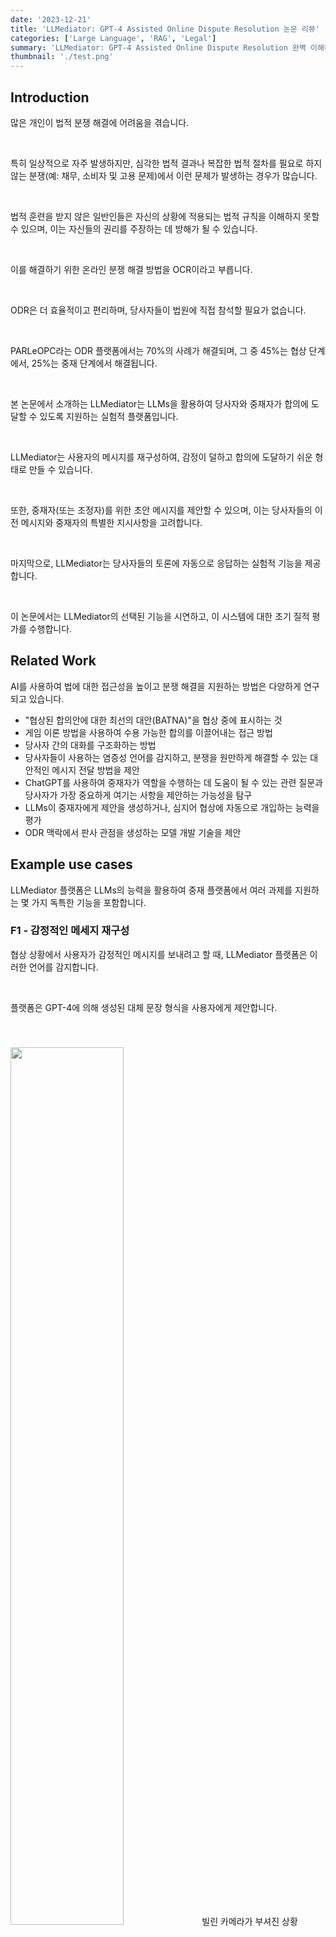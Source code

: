 ```yaml
---
date: '2023-12-21'
title: 'LLMediator: GPT-4 Assisted Online Dispute Resolution 논문 리뷰'
categories: ['Large Language', 'RAG', 'Legal']
summary: 'LLMediator: GPT-4 Assisted Online Dispute Resolution 완벽 이해하기.'
thumbnail: './test.png'
---
```


<div id="Introduction"></div>

## Introduction

많은 개인이 법적 분쟁 해결에 어려움을 겪습니다. 

<br>

특히 일상적으로 자주 발생하지만, 심각한 법적 결과나 복잡한 법적 절차를 필요로 하지 않는 분쟁(예: 채무, 소비자 및 고용 문제)에서 이런 문제가 발생하는 경우가 많습니다.

<br>

법적 훈련을 받지 않은 일반인들은 자신의 상황에 적용되는 법적 규칙을 이해하지 못할 수 있으며, 이는 자신들의 권리를 주장하는 데 방해가 될 수 있습니다.

<br>

이를 해결하기 위한 온라인 분쟁 해결 방법을 OCR이라고 부릅니다.

<br>

ODR은 더 효율적이고 편리하며, 당사자들이 법원에 직접 참석할 필요가 없습니다.

<br>

PARLeOPC라는 ODR 플랫폼에서는 70%의 사례가 해결되며, 그 중 45%는 협상 단계에서, 25%는 중재 단계에서 해결됩니다.

<br>

본 논문에서 소개하는 LLMediator는 LLMs을 활용하여 당사자와 중재자가 합의에 도달할 수 있도록 지원하는 실험적 플랫폼입니다.

<br>

LLMediator는 사용자의 메시지를 재구성하여, 감정이 덜하고 합의에 도달하기 쉬운 형태로 만들 수 있습니다.

<br>

또한, 중재자(또는 조정자)를 위한 초안 메시지를 제안할 수 있으며, 이는 당사자들의 이전 메시지와 중재자의 특별한 지시사항을 고려합니다.

<br>

마지막으로, LLMediator는 당사자들의 토론에 자동으로 응답하는 실험적 기능을 제공합니다.

<br>

이 논문에서는 LLMediator의 선택된 기능을 시연하고, 이 시스템에 대한 초기 질적 평가를 수행합니다.

<div id="Related Work"></div>

## Related Work

AI를 사용하여 법에 대한 접근성을 높이고 분쟁 해결을 지원하는 방법은 다양하게 연구되고 있습니다.

- "협상된 합의안에 대한 최선의 대안(BATNA)"을 협상 중에 표시하는 것
- 게임 이론 방법을 사용하여 수용 가능한 합의를 이끌어내는 접근 방법
- 당사자 간의 대화를 구조화하는 방법 
- 당사자들이 사용하는 염증성 언어를 감지하고, 분쟁을 원만하게 해결할 수 있는 대안적인 메시지 전달 방법을 제안
- ChatGPT를 사용하여 중재자가 역할을 수행하는 데 도움이 될 수 있는 관련 질문과 당사자가 가장 중요하게 여기는 사항을 제안하는 가능성을 탐구
- LLMs이 중재자에게 제안을 생성하거나, 심지어 협상에 자동으로 개입하는 능력을 평가
- ODR 맥락에서 판사 관점을 생성하는 모델 개발 기술을 제안

<div id="Example use cases"></div>

## Example use cases

LLMediator 플랫폼은 LLMs의 능력을 활용하여 중재 플랫폼에서 여러 과제를 지원하는 몇 가지 독특한 기능을 포함합니다.

###  F1 - 감정적인 메세지 재구성

협상 상황에서 사용자가 감정적인 메시지를 보내려고 할 때, LLMediator 플랫폼은 이러한 언어를 감지합니다.

<br>

플랫폼은 GPT-4에 의해 생성된 대체 문장 형식을 사용자에게 제안합니다.

<img style="width: 60%; margin-top: 40px;" id="output" src="LLMediator/message.PNG">
빌린 카메라가 부셔진 상황

###  F2 - 중재자를 위한 메시지 초안 제안

중재자는 당사자들이 친근한 해결책에 도달할 수 있도록 격려하는 역할을 합니다.

<br>

협상이 교착 상태에 있거나 결론에 이르지 못했을 때, 중재자의 개입이 중요할 수 있습니다.

<br>

중재자를 위해 GPT-4를 사용하여 이전에 보낸 메시지를 읽고 당사자들을 친근한 해결책으로 부드럽게 안내하는 제안 메시지를 초안합니다.

<img style="width: 60%; margin-top: 40px;" id="output" src="LLMediator/suggestion.PNG">

###  F3 - 자동적으로 개입

일부 상황에서는 모델이 협상에 자동으로 개입하는 것이 타당할 수 있습니다.

<br>

예를 들어, 분쟁 가치가 인간 중재자를 고용하기에는 너무 낮거나, 특정 지역에서 모든 분쟁을 다룰 중재자가 부족한 경우가 이에 해당될 수 있습니다.

<br>

LLMediator는 자동적으로 메시지를 생성하여 당사자들에게 보냈으며, 합의를 장려하기 위해 몇 가지 가능한 옵션을 제안했습니다.

<img style="width: 50%; margin-top: 40px;" id="output" src="LLMediator/automatic.PNG">

<div id="Technical considerations"></div>

## Technical considerations

### Large language model used

시스템에는 OpenAI가 개발한 GPT-4 모델이 사용되었습니다.

<br>

GPT-4는 다양한 작업에서 인상적인 성능을 보여주었으며, Uniform Bar Examination(변호사 시험) 통과와 같은 뛰어난 성과를 달성했습니다.

### F1 - 감정적인 메세지 재구성

**Detect a message requiring intervention**

<br>

GPT-4에게 모든 메시지를 전송하고 염증성 여부를 문의하는 방법은 메시지의 양에 따라 비용이 많이 들고 플랫폼에 지연을 초래할 수 있으며, 다른 당사자에게 메시지를 보내기 전에 분석해야 하므로 사용자에게 혼란을 줄 수 있습니다.

<br>

더 정교한 감정적 메시지 감지 방법은 향후 연구에서 탐구가 필요할 것으로 보입니다.

<br>

**Reformulating the message**

<br>

사용된 prompt:

<br>

"당신은 ODR(온라인 분쟁 해결) 플랫폼입니다. 당사자의 채팅 메시지가 주어졌습니다. 내용은 유지하되, 메시지를 덜 대립적이고 원만한 합의에 더 도움이 되도록 재구성하세요. 재구성된 메시지로 직접 응답하고, 설명하지 마세요."

<br>

목표는 메시지를 덜 대립적이고, 원만한 합의에 더 유도하는 방향으로 만드는 것입니다. 또한 사용자의 요구에 따라 좀 더 방어적 혹은 공격적으로 재구성하는 방법에 대한 연구도 필요합니다.

### F2 - 중재자를 위한 메시지 초안 제안

**Generating the message suggestion**

<br>

사용된 prompt:

<br>

"당신은 중재자입니다. 당신의 목표는 두 당사자의 토론을 양 당사자 모두에게 수용 가능한 원만한 해결책으로 유도하는 것입니다. 당사자들 사이의 이 커뮤니케이션에 응답하세요. 중재자의 역할에 충실하되, 당사자들의 대화를 완성하지 마세요. 중립을 유지하고, 어느 한쪽 당사자의 편을 들지 마세요."

<br>

모델에는 대화에서 가장 최근의 10개 메시지가 맥락으로 제공되며, 중재자가 추가 지시를 입력할 수 있습니다.

### F3 - 자동적으로 개입

이는 매우 흥미롭고 강력한 사용 사례가 될 수 있지만 여러 가지 상당한 위험도 내포하고 있습니다. 따라서 그러한 시스템을 구축하기 전에 상당한 연구가 수행되어야 합니다.

<br>

**Triggers**

- 활동이 없는 기간이 일정 시간 지속될 때
- 당사자 간 토론이 격해질 때
- 일정 메시지마다(예: 10개의 메시지마다)
- 당사자 중 한 명이 요청할 때